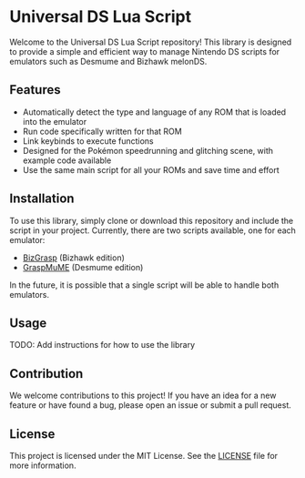 # Universal DS Lua Script

Welcome to the Universal DS Lua Script repository! This library is designed to provide a simple and efficient way to manage Nintendo DS scripts for emulators such as Desmume and Bizhawk melonDS.

## Features

- Automatically detect the type and language of any ROM that is loaded into the emulator
- Run code specifically written for that ROM
- Link keybinds to execute functions
- Designed for the Pokémon speedrunning and glitching scene, with example code available
- Use the same main script for all your ROMs and save time and effort

## Installation

To use this library, simply clone or download this repository and include the script in your project. 
 Currently, there are two scripts available, one for each emulator:

- [BizGrasp](BizGrasp) (Bizhawk edition)
- [GraspMuME](GraspMuME) (Desmume edition)

In the future, it is possible that a single script will be able to handle both emulators.

## Usage

TODO: Add instructions for how to use the library

## Contribution

We welcome contributions to this project! If you have an idea for a new feature or have found a bug, please open an issue or submit a pull request.

## License

This project is licensed under the MIT License. See the [LICENSE](LICENSE) file for more information.


